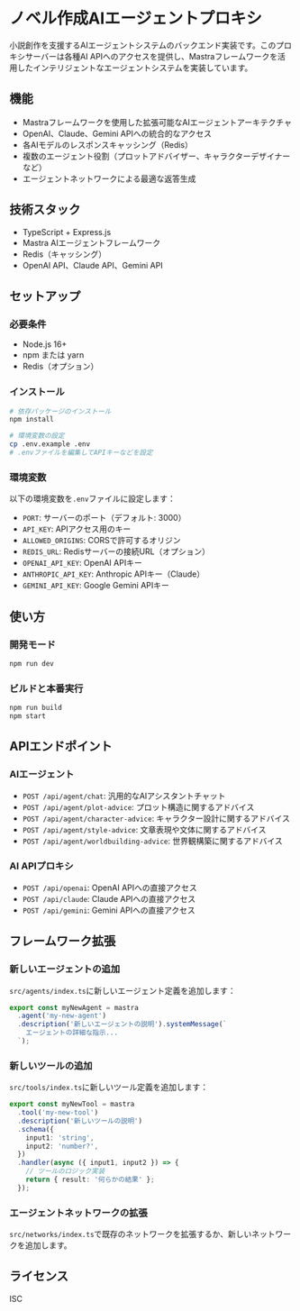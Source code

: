 # ノベル作成AIエージェントプロキシ

小説創作を支援するAIエージェントシステムのバックエンド実装です。このプロキシサーバーは各種AI APIへのアクセスを提供し、Mastraフレームワークを活用したインテリジェントなエージェントシステムを実装しています。

## 機能

- Mastraフレームワークを使用した拡張可能なAIエージェントアーキテクチャ
- OpenAI、Claude、Gemini APIへの統合的なアクセス
- 各AIモデルのレスポンスキャッシング（Redis）
- 複数のエージェント役割（プロットアドバイザー、キャラクターデザイナーなど）
- エージェントネットワークによる最適な返答生成

## 技術スタック

- TypeScript + Express.js
- Mastra AIエージェントフレームワーク
- Redis（キャッシング）
- OpenAI API、Claude API、Gemini API

## セットアップ

### 必要条件

- Node.js 16+
- npm または yarn
- Redis（オプション）

### インストール

```bash
# 依存パッケージのインストール
npm install

# 環境変数の設定
cp .env.example .env
# .envファイルを編集してAPIキーなどを設定
```

### 環境変数

以下の環境変数を`.env`ファイルに設定します：

- `PORT`: サーバーのポート（デフォルト: 3000）
- `API_KEY`: APIアクセス用のキー
- `ALLOWED_ORIGINS`: CORSで許可するオリジン
- `REDIS_URL`: Redisサーバーの接続URL（オプション）
- `OPENAI_API_KEY`: OpenAI APIキー
- `ANTHROPIC_API_KEY`: Anthropic APIキー（Claude）
- `GEMINI_API_KEY`: Google Gemini APIキー

## 使い方

### 開発モード

```bash
npm run dev
```

### ビルドと本番実行

```bash
npm run build
npm start
```

## APIエンドポイント

### AIエージェント

- `POST /api/agent/chat`: 汎用的なAIアシスタントチャット
- `POST /api/agent/plot-advice`: プロット構造に関するアドバイス
- `POST /api/agent/character-advice`: キャラクター設計に関するアドバイス
- `POST /api/agent/style-advice`: 文章表現や文体に関するアドバイス
- `POST /api/agent/worldbuilding-advice`: 世界観構築に関するアドバイス

### AI APIプロキシ

- `POST /api/openai`: OpenAI APIへの直接アクセス
- `POST /api/claude`: Claude APIへの直接アクセス
- `POST /api/gemini`: Gemini APIへの直接アクセス

## フレームワーク拡張

### 新しいエージェントの追加

`src/agents/index.ts`に新しいエージェント定義を追加します：

```typescript
export const myNewAgent = mastra
  .agent('my-new-agent')
  .description('新しいエージェントの説明').systemMessage(`
    エージェントの詳細な指示...
  `);
```

### 新しいツールの追加

`src/tools/index.ts`に新しいツール定義を追加します：

```typescript
export const myNewTool = mastra
  .tool('my-new-tool')
  .description('新しいツールの説明')
  .schema({
    input1: 'string',
    input2: 'number?',
  })
  .handler(async ({ input1, input2 }) => {
    // ツールのロジック実装
    return { result: '何らかの結果' };
  });
```

### エージェントネットワークの拡張

`src/networks/index.ts`で既存のネットワークを拡張するか、新しいネットワークを追加します。

## ライセンス

ISC
